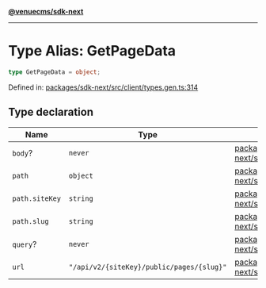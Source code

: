[**@venuecms/sdk-next**](../Index.md)

***

# Type Alias: GetPageData

```ts
type GetPageData = object;
```

Defined in: [packages/sdk-next/src/client/types.gen.ts:314](https://github.com/venuecms/sdk/blob/93f6bf3ae5c71ab7e4dd72baca4ddff927ddbc9f/packages/sdk-next/src/client/types.gen.ts#L314)

## Type declaration

| Name | Type | Defined in |
| ------ | ------ | ------ |
| <a id="body"></a> `body`? | `never` | [packages/sdk-next/src/client/types.gen.ts:315](https://github.com/venuecms/sdk/blob/93f6bf3ae5c71ab7e4dd72baca4ddff927ddbc9f/packages/sdk-next/src/client/types.gen.ts#L315) |
| <a id="path"></a> `path` | `object` | [packages/sdk-next/src/client/types.gen.ts:316](https://github.com/venuecms/sdk/blob/93f6bf3ae5c71ab7e4dd72baca4ddff927ddbc9f/packages/sdk-next/src/client/types.gen.ts#L316) |
| `path.siteKey` | `string` | [packages/sdk-next/src/client/types.gen.ts:317](https://github.com/venuecms/sdk/blob/93f6bf3ae5c71ab7e4dd72baca4ddff927ddbc9f/packages/sdk-next/src/client/types.gen.ts#L317) |
| `path.slug` | `string` | [packages/sdk-next/src/client/types.gen.ts:318](https://github.com/venuecms/sdk/blob/93f6bf3ae5c71ab7e4dd72baca4ddff927ddbc9f/packages/sdk-next/src/client/types.gen.ts#L318) |
| <a id="query"></a> `query`? | `never` | [packages/sdk-next/src/client/types.gen.ts:320](https://github.com/venuecms/sdk/blob/93f6bf3ae5c71ab7e4dd72baca4ddff927ddbc9f/packages/sdk-next/src/client/types.gen.ts#L320) |
| <a id="url"></a> `url` | `"/api/v2/{siteKey}/public/pages/{slug}"` | [packages/sdk-next/src/client/types.gen.ts:321](https://github.com/venuecms/sdk/blob/93f6bf3ae5c71ab7e4dd72baca4ddff927ddbc9f/packages/sdk-next/src/client/types.gen.ts#L321) |
